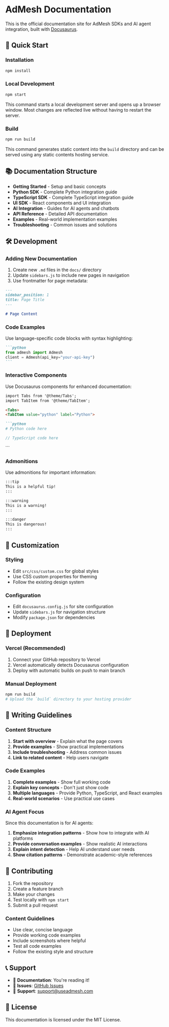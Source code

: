 # AdMesh Documentation

This is the official documentation site for AdMesh SDKs and AI agent integration, built with [Docusaurus](https://docusaurus.io/).

## 🚀 Quick Start

### Installation

```bash
npm install
```

### Local Development

```bash
npm start
```

This command starts a local development server and opens up a browser window. Most changes are reflected live without having to restart the server.

### Build

```bash
npm run build
```

This command generates static content into the `build` directory and can be served using any static contents hosting service.

## 📚 Documentation Structure

- **Getting Started** - Setup and basic concepts
- **Python SDK** - Complete Python integration guide
- **TypeScript SDK** - Complete TypeScript integration guide
- **UI SDK** - React components and UI integration
- **AI Integration** - Guides for AI agents and chatbots
- **API Reference** - Detailed API documentation
- **Examples** - Real-world implementation examples
- **Troubleshooting** - Common issues and solutions

## 🛠 Development

### Adding New Documentation

1. Create new `.md` files in the `docs/` directory
2. Update `sidebars.js` to include new pages in navigation
3. Use frontmatter for page metadata:

```markdown
---
sidebar_position: 1
title: Page Title
---

# Page Content
```

### Code Examples

Use language-specific code blocks with syntax highlighting:

````markdown
```python
from admesh import Admesh
client = Admesh(api_key="your-api-key")
```
````

### Interactive Components

Use Docusaurus components for enhanced documentation:

```markdown
import Tabs from '@theme/Tabs';
import TabItem from '@theme/TabItem';

<Tabs>
<TabItem value="python" label="Python">

```python
# Python code here
```

</TabItem>
<TabItem value="typescript" label="TypeScript">

```typescript
// TypeScript code here
```

</TabItem>
</Tabs>
```

### Admonitions

Use admonitions for important information:

```markdown
:::tip
This is a helpful tip!
:::

:::warning
This is a warning!
:::

:::danger
This is dangerous!
:::
```

## 🎨 Customization

### Styling

- Edit `src/css/custom.css` for global styles
- Use CSS custom properties for theming
- Follow the existing design system

### Configuration

- Edit `docusaurus.config.js` for site configuration
- Update `sidebars.js` for navigation structure
- Modify `package.json` for dependencies

## 🚀 Deployment

### Vercel (Recommended)

1. Connect your GitHub repository to Vercel
2. Vercel automatically detects Docusaurus configuration
3. Deploy with automatic builds on push to main branch

### Manual Deployment

```bash
npm run build
# Upload the `build` directory to your hosting provider
```

## 📝 Writing Guidelines

### Content Structure

1. **Start with overview** - Explain what the page covers
2. **Provide examples** - Show practical implementations
3. **Include troubleshooting** - Address common issues
4. **Link to related content** - Help users navigate

### Code Examples

1. **Complete examples** - Show full working code
2. **Explain key concepts** - Don't just show code
3. **Multiple languages** - Provide Python, TypeScript, and React examples
4. **Real-world scenarios** - Use practical use cases

### AI Agent Focus

Since this documentation is for AI agents:

1. **Emphasize integration patterns** - Show how to integrate with AI platforms
2. **Provide conversation examples** - Show realistic AI interactions
3. **Explain intent detection** - Help AI understand user needs
4. **Show citation patterns** - Demonstrate academic-style references

## 🤝 Contributing

1. Fork the repository
2. Create a feature branch
3. Make your changes
4. Test locally with `npm start`
5. Submit a pull request

### Content Guidelines

- Use clear, concise language
- Provide working code examples
- Include screenshots where helpful
- Test all code examples
- Follow the existing style and structure

## 📞 Support

- 📖 **Documentation**: You're reading it!
- 🐛 **Issues**: [GitHub Issues](https://github.com/GouniManikumar12/admesh-protocol/issues)
- 💬 **Support**: [support@useadmesh.com](mailto:support@useadmesh.com)

## 📄 License

This documentation is licensed under the MIT License.
